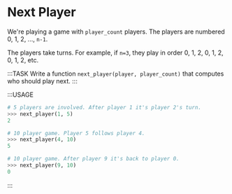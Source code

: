 # Next Player

We're playing a game with `player_count` players.
The players are numbered 0, 1, 2, ..., `n-1`.

The players take turns.
For example, if `n=3`, they play in order 0, 1, 2, 0, 1, 2, 0, 1, 2, etc.

:::TASK
Write a function `next_player(player, player_count)` that computes who should play next.
:::

:::USAGE

```python
# 5 players are involved. After player 1 it's player 2's turn.
>>> next_player(1, 5)
2

# 10 player game. Player 5 follows player 4.
>>> next_player(4, 10)
5

# 10 player game. After player 9 it's back to player 0.
>>> next_player(9, 10)
0
```

:::
